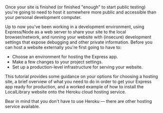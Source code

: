 Once your site is finished (or finished "enough" to start public testing) you're going to need to host it somewhere more public and accessible than your personal development computer.

Up to now you've been working in a development environment, using Express/Node as a web server to share your site to the local browser/network, and running your website with (insecure) development settings that expose debugging and other private information. Before you can host a website externally you're first going to have to:

* Choose an environment for hosting the Express app.
* Make a few changes to your project settings.
* Set up a production-level infrastructure for serving your website.

This tutorial provides some guidance on your options for choosing a hosting site, a brief overview of what you need to do in order to get your Express app ready for production, and a worked example of how to install the LocalLibrary website onto the Heroku cloud hosting service.

Bear in mind that you don't have to use Heroku — there are other hosting service available.
